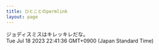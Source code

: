 ```yaml
---
title: ひとことのpermlink
layout: page
---
```

<div class="box" dt="1689687696329">
  ジョディスミスはキレッキレだな。
  <div class="content is-small">Tue Jul 18 2023 22:41:36 GMT+0900 (Japan Standard Time)</div>
</div>